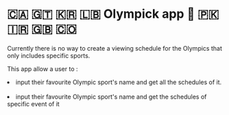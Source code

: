 # 🇨🇦 🇬🇹 🇰🇷 🇱🇧 Olympick app 🏴󠁧󠁢󠁷󠁬󠁳󠁿 🇵🇰 🇮🇷 🇬🇧 🇨🇴 

Currently there is no way to create a viewing schedule for the Olympics that only includes specific sports.

This app allow a user to : <br/>
 <li>input their favourite Olympic sport's name and get all the schedules of it.</li><br/>
 <li>input their favourite Olympic sport's name  and get the schedules of specific event of it</li><br/>
 

 
